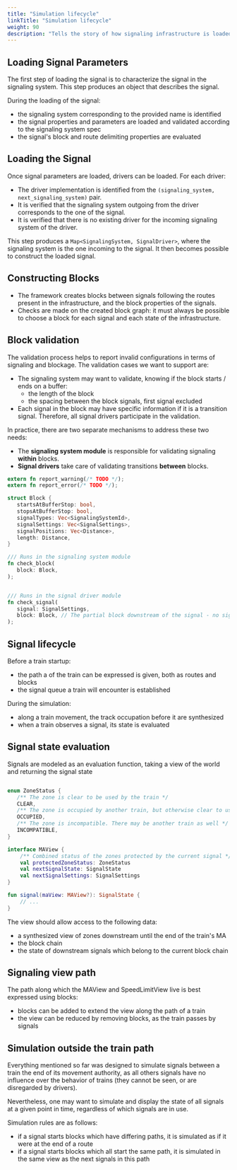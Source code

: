 ```yaml
---
title: "Simulation lifecycle"
linkTitle: "Simulation lifecycle"
weight: 90
description: "Tells the story of how signaling infrastructure is loaded and simulated on"
---
```


## Loading Signal Parameters

The first step of loading the signal is to characterize the signal in the signaling system.
This step produces an object that describes the signal.

During the loading of the signal:

   - the signaling system corresponding to the provided name is identified
   - the signal properties and parameters are loaded and validated according to the signaling system spec
   - the signal's block and route delimiting properties are evaluated

## Loading the Signal

Once signal parameters are loaded, drivers can be loaded. For each driver:

   - The driver implementation is identified from the `(signaling_system, next_signaling_system)` pair.
   - It is verified that the signaling system outgoing from the driver corresponds to the one of the signal.
   - It is verified that there is no existing driver for the incoming signaling system of the driver.

This step produces a `Map<SignalingSystem, SignalDriver>`, where the signaling
system is the one incoming to the signal.  It then becomes possible to construct
the loaded signal.

## Constructing Blocks

   - The framework creates blocks between signals following the routes present in the infrastructure, and the block properties of the signals.
   - Checks are made on the created block graph: it must always be possible to choose a block for each signal and each state of the infrastructure.

## Block validation

The validation process helps to report invalid configurations in terms of signaling and blockage. The validation cases we want to support are:

- The signaling system may want to validate, knowing if the block starts / ends on a buffer:
    - the length of the block
    - the spacing between the block signals, first signal excluded
- Each signal in the block may have specific information if it is a transition signal. Therefore, all signal drivers participate in the validation.

In practice, there are two separate mechanisms to address these two needs:

- The **signaling system module** is responsible for validating signaling **within** blocks.
- **Signal drivers** take care of validating transitions **between** blocks.

```rust
extern fn report_warning(/* TODO */);
extern fn report_error(/* TODO */);

struct Block {
   startsAtBufferStop: bool,
   stopsAtBufferStop: bool,
   signalTypes: Vec<SignalingSystemId>,
   signalSettings: Vec<SignalSettings>,
   signalPositions: Vec<Distance>,
   length: Distance,
}

/// Runs in the signaling system module
fn check_block(
   block: Block,
);


/// Runs in the signal driver module
fn check_signal(
   signal: SignalSettings,
   block: Block, // The partial block downstream of the signal - no signal can see backward
);
```

## Signal lifecycle

Before a train startup:

- the path a of the train can be expressed is given, both as routes and blocks
- the signal queue a train will encounter is established

During the simulation:
- along a train movement, the track occupation before it are synthesized
- when a train observes a signal, its state is evaluated

## Signal state evaluation

Signals are modeled as an evaluation function, taking a view of the world and returning the signal state

```kotlin

enum ZoneStatus {
   /** The zone is clear to be used by the train */
   CLEAR,
   /** The zone is occupied by another train, but otherwise clear to use */
   OCCUPIED,
   /** The zone is incompatible. There may be another train as well */
   INCOMPATIBLE,
}

interface MAView {
    /** Combined status of the zones protected by the current signal */
    val protectedZoneStatus: ZoneStatus
    val nextSignalState: SignalState
    val nextSignalSettings: SignalSettings
}

fun signal(maView: MAView?): SignalState {
    // ...
}
```

The view should allow access to the following data:

 - a synthesized view of zones downstream until the end of the train's MA
 - the block chain
 - the state of downstream signals which belong to the current block chain

## Signaling view path

The path along which the MAView and SpeedLimitView live is best expressed using blocks:

- blocks can be added to extend the view along the path of a train
- the view can be reduced by removing blocks, as the train passes by signals

## Simulation outside the train path

Everything mentioned so far was designed to simulate signals between a train the
end of its movement authority, as all others signals have no influence over the behavior
of trains (they cannot be seen, or are disregarded by drivers).

Nevertheless, one may want to simulate and display the state of all signals at a given point in time,
regardless of which signals are in use.

Simulation rules are as follows:

  - if a signal starts blocks which have differing paths, it is simulated as if it were at the end of a route
  - if a signal starts blocks which all start the same path, it is simulated in the same view as the next signals in this path
